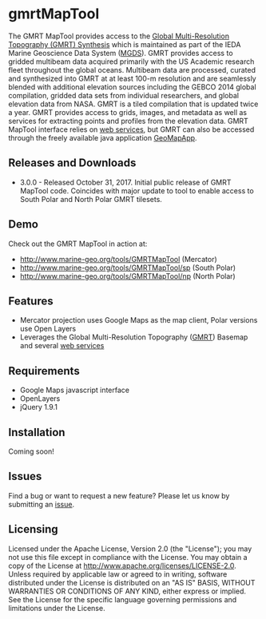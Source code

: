 # gmrtMapTool

The GMRT MapTool provides access to the [Global Multi-Resolution Topography (GMRT) Synthesis](http://gmrt.marine-geo.org) which is maintained as part of the IEDA Marine Geoscience Data System ([MGDS](http://www.marine-geo.org)).  GMRT provides access to gridded multibeam data acquired primarily with the US Academic research fleet throughout the global oceans. Multibeam data are processed, curated and synthesized into GMRT at at least 100-m resolution and are seamlessly blended with additional elevation sources including the GEBCO 2014 global compilation, gridded data sets from individual researchers, and global elevation data from NASA. GMRT is a tiled compilation that is updated twice a year. GMRT provides access to grids, images, and metadata as well as services for extracting points and profiles from the elevation data. GMRT MapTool interface relies on [web services](http://www.marine-geo.org/tools/web_services.php#gmrt), but GMRT can also be accessed through the freely available java application [GeoMapApp](http://www.geomapapp.org).

## Releases and Downloads

+ 3.0.0 - Released October 31, 2017. Initial public release of GMRT MapTool code.  Coincides with major update to tool to enable access to South Polar and North Polar GMRT tilesets.

## Demo

Check out the GMRT MapTool in action at: 
+ http://www.marine-geo.org/tools/GMRTMapTool (Mercator)
+ http://www.marine-geo.org/tools/GMRTMapTool/sp (South Polar)
+ http://www.marine-geo.org/tools/GMRTMapTool/np (North Polar)


## Features

+ Mercator projection uses Google Maps as the map client, Polar versions use Open Layers
+ Leverages the Global Multi-Resolution Topography ([GMRT](http://gmrt.marine-geo.org)) Basemap and several [web services](http://www.marine-geo.org/tools/web_services.php#gmrt)

## Requirements

+ Google Maps javascript interface
+ OpenLayers
+ jQuery 1.9.1

## Installation
Coming soon!


## Issues

Find a bug or want to request a new feature? Please let us know by submitting an [issue](https://github.com/mgds/GMRTMapTool/issues).

## Licensing

Licensed under the Apache License, Version 2.0 (the "License"); you may not use this file except in compliance with the License. You may obtain a copy of the License at http://www.apache.org/licenses/LICENSE-2.0. Unless required by applicable law or agreed to in writing, software distributed under the License is distributed on an "AS IS" BASIS, WITHOUT WARRANTIES OR CONDITIONS OF ANY KIND, either express or implied. See the License for the specific language governing permissions and limitations under the License.
